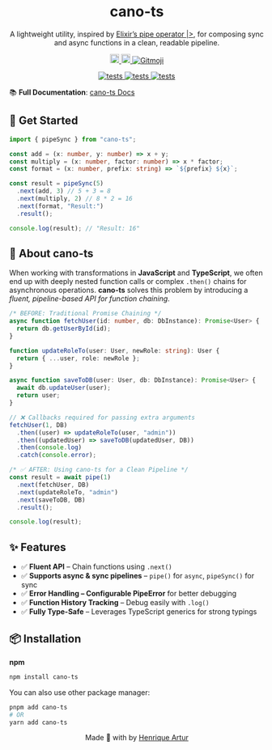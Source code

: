 <h1 align="center">cano-ts</h1>

<p align="center">
A lightweight utility, inspired by <a href="https://hexdocs.pm/elixir/Kernel.html#%7C%3E/2" target="_blank">Elixir’s pipe operator |></a>, for composing sync and async functions in a clean, readable pipeline. 
</p>

<p align="center">
  <a href="https://www.npmjs.com/package/cano-ts" target="_blank">
    <img src="https://img.shields.io/npm/v/cano-ts.svg" alt="npm version" height="18">
  </a>
  <a href="https://github.com/HenriqueArtur/cano-ts" target="_blank">
    <img src="https://img.shields.io/npm/l/cano-ts.svg" alt="MIT license" height="18">
  </a>
  <a href="https://gitmoji.dev">
    <img
      src="https://img.shields.io/badge/gitmoji-%20😜%20😍-FFDD67.svg"
      alt="Gitmoji"
    />
  </a>
</p>
<p align="center">
  <a href="https://github.com/HenriqueArtur/cano-ts/actions/workflows/unit-tests.yaml">
    <img src="https://github.com/HenriqueArtur/cano-ts/actions/workflows/unit-tests.yaml/badge.svg" alt="tests">
  </a>
  <a href="https://github.com/HenriqueArtur/cano-ts/actions/workflows/test-build.yaml">
    <img src="https://github.com/HenriqueArtur/cano-ts/actions/workflows/test-build.yaml/badge.svg" alt="tests">
  </a>
  <a href="https://github.com/HenriqueArtur/cano-ts/actions/workflows/type-safe.yaml">
    <img src="https://github.com/HenriqueArtur/cano-ts/actions/workflows/type-safe.yaml/badge.svg" alt="tests">
  </a>
</p>

📚 **Full Documentation**: [cano-ts Docs]()

## 🚀 Get Started
```typescript
import { pipeSync } from "cano-ts";

const add = (x: number, y: number) => x + y;
const multiply = (x: number, factor: number) => x * factor;
const format = (x: number, prefix: string) => `${prefix} ${x}`;

const result = pipeSync(5)
  .next(add, 3) // 5 + 3 = 8
  .next(multiply, 2) // 8 * 2 = 16
  .next(format, "Result:")
  .result();

console.log(result); // "Result: 16"
```

## 📖 About cano-ts

When working with transformations in **JavaScript** and **TypeScript**, we often end up with deeply nested function calls or complex `.then()` chains for asynchronous operations. **cano-ts** solves this problem by introducing a *fluent, pipeline-based API for function chaining*.

```typescript
/* BEFORE: Traditional Promise Chaining */
async function fetchUser(id: number, db: DbInstance): Promise<User> {
  return db.getUserById(id);
}

function updateRoleTo(user: User, newRole: string): User {
  return { ...user, role: newRole };
}

async function saveToDB(user: User, db: DbInstance): Promise<User> {
  await db.updateUser(user);
  return user;
}

// ❌ Callbacks required for passing extra arguments
fetchUser(1, DB)
  .then((user) => updateRoleTo(user, "admin"))
  .then((updatedUser) => saveToDB(updatedUser, DB))
  .then(console.log)
  .catch(console.error);

/* ✅ AFTER: Using cano-ts for a Clean Pipeline */
const result = await pipe(1)
  .next(fetchUser, DB)
  .next(updateRoleTo, "admin")
  .next(saveToDB, DB)
  .result();

console.log(result);
```

## ✨ Features

- ✅ **Fluent API** – Chain functions using `.next()`
- ✅ **Supports async & sync pipelines** – `pipe()` for `async`, `pipeSync()` for sync
- ✅ **Error Handling – Configurable PipeError** for better debugging
- ✅ **Function History Tracking** – Debug easily with `.log()`
- ✅ **Fully Type-Safe** – Leverages TypeScript generics for strong typings

## 📦 Installation
**npm**
```sh
npm install cano-ts
```

You can also use other package manager:
```sh
pnpm add cano-ts
# OR
yarn add cano-ts
```
<p align="center"> Made 💜 with by <a href="https://github.com/HenriqueArtur" target="_blank">Henrique Artur</a></p>
